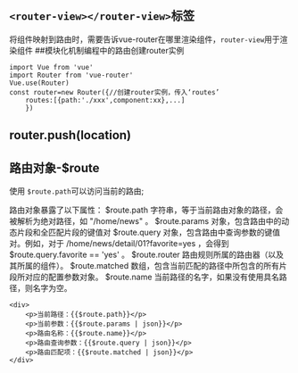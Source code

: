 ## `<router-view></router-view>`标签
将组件映射到路由时，需要告诉vue-router在哪里渲染组件，`router-view`用于渲染组件
##模块化机制编程中的路由创建router实例
```
import Vue from 'vue'
import Router from 'vue-router'
Vue.use(Router)
const router=new Router({//创建router实例，传入‘routes’
    routes:[{path:'./xxx',component:xx},...]
    })
```
## router.push(location)
## 路由对象-$route 
使用 `$route.path`可以访问当前的路由;

路由对象暴露了以下属性：
$route.path 
字符串，等于当前路由对象的路径，会被解析为绝对路径，如 "/home/news" 。
$route.params 
对象，包含路由中的动态片段和全匹配片段的键值对
$route.query 
对象，包含路由中查询参数的键值对。例如，对于 /home/news/detail/01?favorite=yes ，会得到 $route.query.favorite == 'yes' 。
$route.router 
路由规则所属的路由器（以及其所属的组件）。
$route.matched 
数组，包含当前匹配的路径中所包含的所有片段所对应的配置参数对象。
$route.name 
当前路径的名字，如果没有使用具名路径，则名字为空。
```
<div>
    <p>当前路径：{{$route.path}}</p>
    <p>当前参数：{{$route.params | json}}</p>
    <p>路由名称：{{$route.name}}</p>
    <p>路由查询参数：{{$route.query | json}}</p>
    <p>路由匹配项：{{$route.matched | json}}</p>
</div>
```
